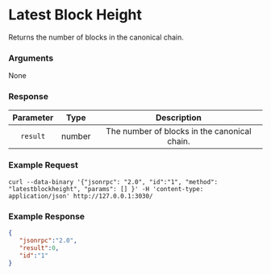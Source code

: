 # Latest Block Height
Returns the number of blocks in the canonical chain.

### Arguments

None

### Response

| Parameter |  Type  |                 Description                  |
|:---------:|:------:|:--------------------------------------------:|
| `result`  | number | The number of blocks in the canonical chain. |

### Example Request
```ignore
curl --data-binary '{"jsonrpc": "2.0", "id":"1", "method": "latestblockheight", "params": [] }' -H 'content-type: application/json' http://127.0.0.1:3030/
```

### Example Response
```json
{
   "jsonrpc":"2.0",
   "result":0,
   "id":"1"
}
```